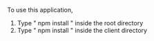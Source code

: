 

To use this application, 

1. Type  " npm install " inside the root directory  
2. Type " npm install " inside the client directory 


